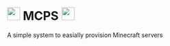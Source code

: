 # <img src="https://github.com/user-attachments/assets/103441a7-3c72-4b1f-a321-fd4b82cc5d71" width=30 height=30> MCPS <img src="https://github.com/user-attachments/assets/103441a7-3c72-4b1f-a321-fd4b82cc5d71" width=30 height=30>

A simple system to easially provision Minecraft servers
